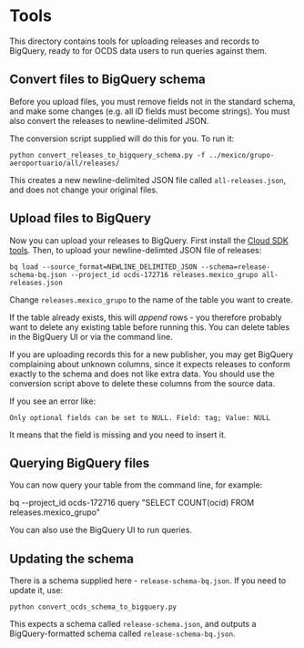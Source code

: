 # Tools

This directory contains tools for uploading releases and records to BigQuery, ready to for OCDS data users to run queries against them.

## Convert files to BigQuery schema

Before you upload files, you must remove fields not in the standard schema, and make some changes (e.g. all ID fields must become strings). You must also convert the releases to newline-delimited JSON.

The conversion script supplied will do this for you. To run it:

    python convert_releases_to_bigquery_schema.py -f ../mexico/grupo-aeroportuario/all/releases/

This creates a new newline-delimited JSON file called `all-releases.json`, and does not change your original files.

## Upload files to BigQuery

Now you can upload your releases to BigQuery. First install the [Cloud SDK tools](https://cloud.google.com/sdk/). Then, to upload your newline-delimted JSON file of releases:

    bq load --source_format=NEWLINE_DELIMITED_JSON --schema=release-schema-bq.json --project_id ocds-172716 releases.mexico_grupo all-releases.json

Change `releases.mexico_grupo` to the name of the table you want to create.

If the table already exists, this will *append* rows - you therefore probably want to delete any existing table before running this. You can delete tables in the BigQuery UI or via the command line.

If you are uploading records this for a new publisher, you may get BigQuery complaining about unknown columns, since it expects releases to conform exactly to the schema and does not like extra data. You should use the conversion script above to delete these columns from the source data.

If you see an error like:

    Only optional fields can be set to NULL. Field: tag; Value: NULL

It means that the field is missing and you need to insert it.

## Querying BigQuery files

You can now query your table from the command line, for example:

bq  --project_id ocds-172716 query "SELECT COUNT(ocid) FROM releases.mexico_grupo"

You can also use the BigQuery UI to run queries.

## Updating the schema

There is a schema supplied here - `release-schema-bq.json`. If you need to update it, use:

    python convert_ocds_schema_to_bigquery.py

This expects a schema called `release-schema.json`, and outputs a BigQuery-formatted schema called `release-schema-bq.json`.
